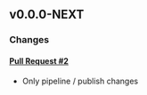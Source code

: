 ## v0.0.0-NEXT

### Changes

#### [Pull Request #2](https://github.com/Maahsome/ktrouble/pull/2)

- Only pipeline / publish changes

